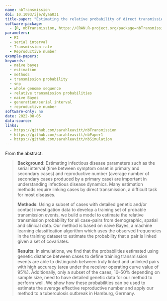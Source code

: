 ```yaml
---
name: nbTransmission
doi: 10.1093/ije/dyaa031
title-paper: "Estimating the relative probability of direct transmission between infectious disease patients "
software-package:
  - [R, nbTransmission, https://CRAN.R-project.org/package=nbTransmission]
parameters:
  - Rt
  - serial interval
  - Transmission rate
  - Reproductive number
example-papers:  
keywords:
  - naive bayes
  - estimation
  - methods
  - transmission probability
  - snp
  - whole genome sequence
  - relative transmission probabilities
  - naive Bayes
  - generation/serial interval
  - reproductive number
software-only: no
date: 2022-08-05
data-source:
links:
  - https://github.com/sarahleavitt/nbTransmission
  - https://github.com/sarahleavitt/nbPaper1
  - https://github.com/sarahleavitt/nbSimulation
---
```


From the abstract: 

> **Background**: Estimating infectious disease parameters such as the serial interval (time between symptom onset in primary and secondary cases) and reproductive number (average number of secondary cases produced by a primary case) are important in understanding infectious disease dynamics. Many estimation methods require linking cases by direct transmission, a difficult task for most diseases.
>
> **Methods**: Using a subset of cases with detailed genetic and/or contact investigation data to develop a training set of probable transmission events, we build a model to estimate the relative transmission probability for all case-pairs from demographic, spatial and clinical data. Our method is based on naive Bayes, a machine learning classification algorithm which uses the observed frequencies in the training dataset to estimate the probability that a pair is linked given a set of covariates.
>
> **Results**: In simulations, we find that the probabilities estimated using genetic distance between cases to define training transmission events are able to distinguish between truly linked and unlinked pairs with high accuracy (area under the receiver operating curve value of 95%). Additionally, only a subset of the cases, 10–50% depending on sample size, need to have detailed genetic data for our method to perform well. We show how these probabilities can be used to estimate the average effective reproductive number and apply our method to a tuberculosis outbreak in Hamburg, Germany.

